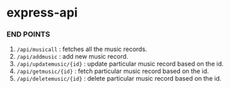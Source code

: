 # express-api

### END POINTS
1. `/api/musicall` : fetches all the music records.
2. `/api/addmusic` : add new music record.
3. `/api/updatemusic/{id}` : update particular music record based on the id.
3. `/api/getmusic/{id}` : fetch particular music record based on the id.
4. `/api/deletemusic/{id}` : delete particular music record based on the id.
